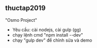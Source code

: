 ## thuctap2019
"Osmo Project"
- Yêu cầu: cài nodejs, cài gulp (gg)
- chạy lệnh cmd "npm install --dev"
- chạy "gulp dev" để chỉnh sửa và demo
